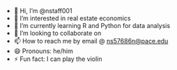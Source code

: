 - 👋 Hi, I’m @nstaff001
- 👀 I’m interested in real estate economics
- 🌱 I’m currently learning R and Python for data analysis
- 💞️ I’m looking to collaborate on 
- 📫 How to reach me by email @ ns57686n@pace.edu
- 😄 Pronouns: he/him
- ⚡ Fun fact: I can play the violin
